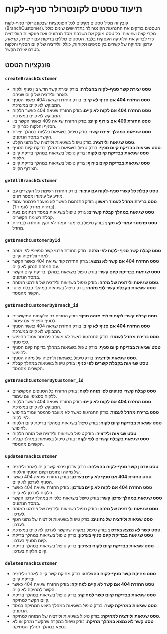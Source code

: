 # תיעוד טסטים לקונטרולר סניף-לקוח

קובץ זה מכיל טסטים מקיפים לכל הפונקציות שבקונטרולר סניף-לקוח (BranchCustomer). הטסטים בודקים את התנהגות הקונטרולר בתרחישים שונים כולל מקרי קצה ושגיאות. כל טסט מוקק את השכבת מסד הנתונים ואת פונקציות הוולידציה כדי לבדוק את הלוגיקה העסקית בלבד. הטסטים כוללים בדיקות עבור יצירה, קריאה, עדכון ומחיקה של קשרים בין סניפים ולקוחות, כולל וולידציה של קיום הסניף והלקוח בטרם יצירת הקשר.

## פונקציות הטסט

### `createBranchCustomer`
- **טסט יצירת קשר סניף-לקוח בהצלחה**: בודק יצירת קשר חדש בין סניף ולקוח לאחר וולידציה של קיום שניהם.
- **טסט החזרת 404 אם סניף לא קיים**: בודק החזרת שגיאה 404 כאשר הסניף המבוקש לא קיים במערכת.
- **טסט החזרת 404 אם לקוח לא קיים**: בודק החזרת שגיאה 404 כאשר הלקוח המבוקש לא קיים במערכת.
- **טסט החזרת 409 אם צירוף קיים**: בודק החזרת שגיאה 409 כאשר הקשר בין הסניף והלקוח כבר קיים.
- **טסט שגיאות במהלך יצירת קשר**: בודק טיפול בשגיאות כלליות במהלך יצירת הקשר במסד הנתונים.
- **טסט שגיאות ולידציה**: בודק טיפול בשגיאות ולידציה של נתוני הקלט.
- **טסט שגיאות בבדיקת קיום סניף**: בודק טיפול בשגיאות במהלך בדיקת קיום הסניף.
- **טסט שגיאות בבדיקת קיום לקוח**: בודק טיפול בשגיאות במהלך בדיקת קיום הלקוח.
- **טסט שגיאות בבדיקת קיום צירוף**: בודק טיפול בשגיאות במהלך בדיקת קיום הצירוף הקיים.

### `getAllBranchCustomer`
- **טסט קבלת כל קשרי סניף-לקוח עם עימוד**: בודק החזרת רשימת כל הקשרים עם מידע על עימוד ומספר דפים.
- **טסט ברירת מחדל לעמוד ראשון**: בודק התנהגות כאשר לא מועבר פרמטר עמוד (ברירת מחדל לעמוד 1).
- **טסט שגיאות במהלך קבלת קשרים**: בודק טיפול בשגיאות במסד הנתונים בעת קבלת רשימת הקשרים.
- **טסט פרמטר עמוד לא תקין**: בודק טיפול בפרמטר עמוד לא תקין והחזרה לברירת מחדל.

### `getBranchCustomerById`
- **טסט קבלת קשר סניף-לקוח לפי מזהה**: בודק החזרת פרטי קשר ספציפי לפי מזהה לאחר וולידציה וקיום.
- **טסט החזרת 404 אם קשר לא נמצא**: בודק החזרת קוד שגיאה 404 כאשר הקשר עם המזהה הנתון לא קיים.
- **טסט שגיאות בבדיקת קיום קשר**: בודק טיפול בשגיאות במהלך בדיקת קיום הקשר במסד הנתונים.
- **טסט שגיאות ולידציה של מזהה**: בודק טיפול בשגיאות ולידציה של פורמט המזהה.
- **טסט שגיאות בקבלת קשר לפי מזהה**: בודק טיפול בשגיאות במהלך קבלת פרטי הקשר מהמסד.

### `getBranchCustomerByBranch_id`
- **טסט קבלת קשרי לקוחות לפי מזהה סניף**: בודק החזרת כל הלקוחות המקושרים לסניף ספציפי עם עימוד.
- **טסט החזרת 404 אם סניף לא קיים**: בודק החזרת שגיאה 404 כאשר הסניף המבוקש לא קיים במערכת.
- **טסט ברירת מחדל לעמוד**: בודק התנהגות כאשר לא מועבר פרמטר עמוד בחיפוש לפי סניף.
- **טסט שגיאות בבדיקת קיום סניף**: בודק טיפול בשגיאות במהלך בדיקת קיום הסניף לחיפוש.
- **טסט שגיאות ולידציה**: בודק טיפול בשגיאות ולידציה של מזהה הסניף.
- **טסט שגיאות בקבלת קשרים לפי סניף**: בודק טיפול בשגיאות במהלך קבלת הקשרים מהמסד.

### `getBranchCustomerByCustomer_id`
- **טסט קבלת קשרי סניפים לפי מזהה לקוח**: בודק החזרת כל הסניפים המקושרים ללקוח ספציפי עם עימוד.
- **טסט החזרת 404 אם לקוח לא קיים**: בודק החזרת שגיאה 404 כאשר הלקוח המבוקש לא קיים במערכת.
- **טסט ברירת מחדל לעמוד**: בודק התנהגות כאשר לא מועבר פרמטר עמוד בחיפוש לפי לקוח.
- **טסט שגיאות בבדיקת קיום לקוח**: בודק טיפול בשגיאות במהלך בדיקת קיום הלקוח לחיפוש.
- **טסט שגיאות ולידציה**: בודק טיפול בשגיאות ולידציה של מזהה הלקוח.
- **טסט שגיאות בקבלת קשרים לפי לקוח**: בודק טיפול בשגיאות במהלך קבלת הקשרים מהמסד.

### `updateBranchCustomer`
- **טסט עדכון קשר סניף-לקוח בהצלחה**: בודק עדכון פרטי קשר קיים לאחר ולידציה של מזהה ונתונים וקיום הסניף והלקוח.
- **טסט החזרת 404 אם סניף לא קיים בעדכון**: בודק החזרת שגיאה 404 כאשר הסניף לעדכון לא קיים.
- **טסט החזרת 404 אם לקוח לא קיים בעדכון**: בודק החזרת שגיאה 404 כאשר הלקוח לעדכון לא קיים.
- **טסט שגיאות במהלך עדכון קשר**: בודק טיפול בשגיאות כלליות במהלך עדכון הקשר במסד הנתונים.
- **טסט שגיאות ולידציה של מזהה**: בודק טיפול בשגיאות ולידציה של פורמט המזהה לעדכון.
- **טסט שגיאות ולידציה של נתונים**: בודק טיפול בשגיאות ולידציה של נתוני הגוף לעדכון.
- **טסט קשר לא נמצא בעדכון**: בודק טיפול במקרה שהקשר לעדכון לא קיים במערכת.
- **טסט שגיאות בבדיקת קיום סניף בעדכון**: בודק טיפול בשגיאות במהלך בדיקת קיום הסניף בעדכון.
- **טסט שגיאות בבדיקת קיום לקוח בעדכון**: בודק טיפול בשגיאות במהלך בדיקת קיום הלקוח בעדכון.

### `deleteBranchCustomer`
- **טסט מחיקת קשר סניף-לקוח בהצלחה**: בודק מחיקת קשר קיים לאחר וולידציה ובדיקת קיום.
- **טסט החזרת 404 אם קשר לא קיים למחיקה**: בודק החזרת שגיאה 404 כאשר הקשר למחיקה לא קיים.
- **טסט שגיאות בבדיקת קיום קשר למחיקה**: בודק טיפול בשגיאות במהלך בדיקת קיום הקשר למחיקה.
- **טסט שגיאות במחיקת קשר**: בודק טיפול בשגיאות במהלך ביצוע המחיקה במסד הנתונים.
- **טסט שגיאות ולידציה למחיקה**: בודק טיפול בשגיאות ולידציה של המזהה למחיקה.
- **טסט קשר לא נמצא במהלך מחיקה**: בודק טיפול במקרה שהקשר נמחק או לא נמצא במהלך תהליך המחיקה.
